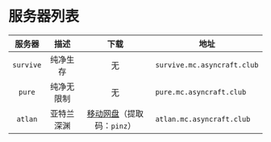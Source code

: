 ---
---

# 服务器列表

|   服务器   |      描述       |                                  下载                                  | 地址                         |
| :--------: | :-------------: | :--------------------------------------------------------------------: | ---------------------------- |
| `survive`  |    纯净生存     |                                   无                                   | `survive.mc.asyncraft.club`  |
|   `pure`   |   纯净无限制    |                                   无                                   | `pure.mc.asyncraft.club`     |
|   `atlan`    |  亚特兰深渊   | [移动网盘](https://caiyun.139.com/m/i?2eAjrWnvhAjuq)（提取码：`pinz`） | `atlan.mc.asyncraft.club`      |
